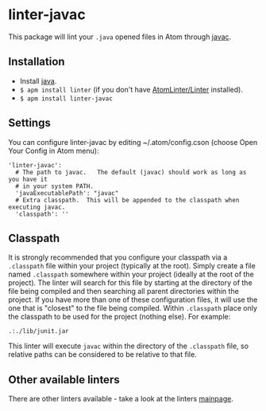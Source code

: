 # linter-javac

This package will lint your `.java` opened files in Atom through [javac](http://docs.oracle.com/javase/7/docs/technotes/tools/windows/javac.html).

## Installation

* Install [java](http://www.java.com/).
* `$ apm install linter` (if you don't have [AtomLinter/Linter](https://github.com/AtomLinter/Linter) installed).
* `$ apm install linter-javac`

## Settings
You can configure linter-javac by editing ~/.atom/config.cson (choose Open Your Config in Atom menu):

    'linter-javac':
      # The path to javac.   The default (javac) should work as long as you have it
      # in your system PATH.
      'javaExecutablePath': "javac"
      # Extra classpath.  This will be appended to the classpath when executing javac.
      'classpath': ''

## Classpath

It is strongly recommended that you configure your classpath via a `.classpath`
file within your project (typically at the root).  Simply create a file
named `.classpath` somewhere within your project (ideally at the root of
the project).  The linter will search
for this file by starting at the directory of the file being compiled and then
searching all parent directories within the project.  If you have more than one
of these configuration files, it will use the one that is "closest" to the file
being compiled.  Within `.classpath` place only the classpath to be used for the
project (nothing else).  For example:

    .:./lib/junit.jar

This linter will execute `javac` within the directory of the `.classpath`
file, so relative paths can be considered to be relative to that file.

## Other available linters
There are other linters available - take a look at the linters [mainpage](https://github.com/AtomLinter/Linter).
